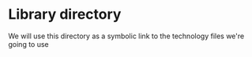 # Library directory

We will use this directory as a symbolic link to the technology files we're going to use
